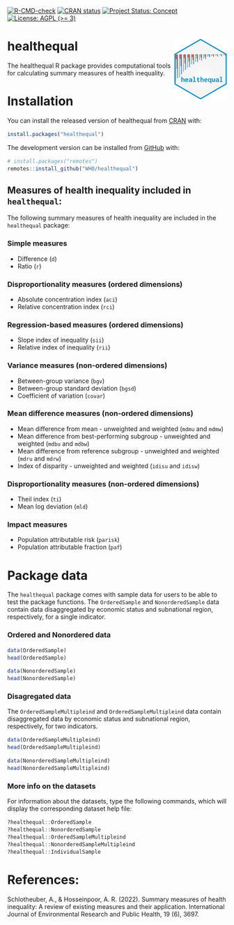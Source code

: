 
<!-- badges: start -->

[![R-CMD-check](https://github.com/WHOequity/healthequal/actions/workflows/R-CMD-check.yaml/badge.svg)](https://github.com/WHOequity/healthequal/actions/workflows/R-CMD-check.yaml)
[![CRAN
status](https://www.r-pkg.org/badges/version/healthequal)](https://CRAN.R-project.org/package=healthequal)
[![Project Status:
Concept](https://www.repostatus.org/badges/latest/active.svg)](https://www.repostatus.org/#active)
[![License: AGPL (\>=
3)](https://img.shields.io/badge/License-AGPL%20%28%3E%3D%203%29-blue.svg)](https://choosealicense.com/licenses/agpl-3.0/)
<!-- badges: end -->

<!-- README.md is generated from README.Rmd. Please edit that file -->

# healthequal <a href="https://whoequity.github.io/healthequal/"><img src="man/figures/logo.png" align="right" height="139" alt="healthequal website" /></a>

The healthequal R package provides computational tools for calculating
summary measures of health inequality.

# Installation

You can install the released version of healthequal from
[CRAN](https://CRAN.R-project.org) with:

``` r
install.packages("healthequal")
```

The development version can be installed from
[GitHub](https://github.com/) with:

``` r
# install.packages("remotes")
remotes::install_github("WHO/healthequal")
```

## Measures of health inequality included in `healthequal`:

The following summary measures of health inequality are included in the
`healthequal` package:

### Simple measures

- Difference (`d`)
- Ratio (`r`)

### Disproportionality measures (ordered dimensions)

- Absolute concentration index (`aci`)
- Relative concentration index (`rci`)

### Regression-based measures (ordered dimensions)

- Slope index of inequality (`sii`)
- Relative index of inequality (`rii`)

### Variance measures (non-ordered dimensions)

- Between-group variance (`bgv`)
- Between-group standard deviation (`bgsd`)
- Coefficient of variation (`covar`)

### Mean difference measures (non-ordered dimensions)

- Mean difference from mean - unweighted and weighted (`mdmu` and
  `mdmw`)
- Mean difference from best-performing subgroup - unweighted and
  weighted (`mdbu` and `mdbw`)
- Mean difference from reference subgroup - unweighted and weighted
  (`mdru` and `mdrw`)
- Index of disparity - unweighted and weighted (`idisu` and `idisw`)

### Disproportionality measures (non-ordered dimensions)

- Theil index (`ti`)
- Mean log deviation (`mld`)

### Impact measures

- Population attributable risk (`parisk`)
- Population attributable fraction (`paf`)

# Package data

The `healthequal` package comes with sample data for users to be able to
test the package functions. The `OrderedSample` and `NonorderedSample`
data contain data disaggregated by economic status and subnational
region, respectively, for a single indicator.

### Ordered and Nonordered data

``` r
data(OrderedSample)
head(OrderedSample)
```

``` r
data(NonorderedSample)
head(NonorderedSample)
```

### Disagregated data

The `OrderedSampleMultipleind` and `OrderedSampleMultipleind` data
contain disaggregated data by economic status and subnational region,
respectively, for two indicators.

``` r
data(OrderedSampleMultipleind)
head(OrderedSampleMultipleind)
```

``` r
data(NonorderedSampleMultipleind)
head(NonorderedSampleMultipleind)
```

### More info on the datasets

For information about the datasets, type the following commands, which
will display the corresponding dataset help file:

``` r
?healthequal::OrderedSample
?healthequal::NonorderedSample
?healthequal::OrderedSampleMultipleind
?healthequal::NonorderedSampleMultipleind
?healthequal::IndividualSample
```

# References:

Schlotheuber, A., & Hosseinpoor, A. R. (2022). Summary measures of
health inequality: A review of existing measures and their application.
International Journal of Environmental Research and Public Health, 19
(6), 3697.
